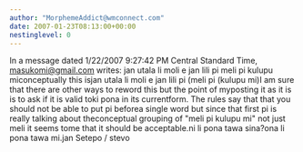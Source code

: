 ```yaml
---
author: "MorphemeAddict@wmconnect.com"
date: 2007-01-23T08:13:00+00:00
nestinglevel: 0
---
```

In a message dated 1/22/2007 9:27:42 PM Central Standard Time, [masukomi@gmail.com](mailto://masukomi@gmail.com) writes:
jan utala li moli e jan lili pi meli pi kulupu miconceptually this isjan utala li moli e jan lili pi (meli pi (kulupu mi)I am sure that there are other ways to reword this but the point of myposting it as it is is to ask if it is valid toki pona in its currentform. The rules say that that you should not be able to put pi beforea single word but since that first pi is really talking about theconceptual grouping of "meli pi kulupu mi" not just meli it seems tome that it should be acceptable.ni li pona tawa sina?ona li pona tawa mi.jan Setepo / stevo